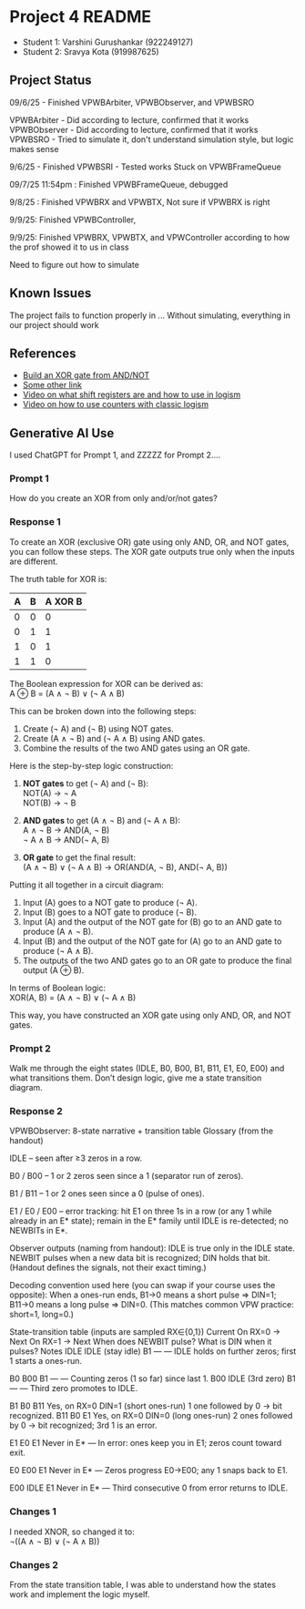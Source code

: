 # Project 4 README

* Student 1: Varshini Gurushankar (922249127)
* Student 2: Sravya Kota (919987625)

## Project Status
09/6/25 - Finished VPWBArbiter, VPWBObserver, and VPWBSRO

VPWBArbiter - Did according to lecture, confirmed that it works
VPWBObserver - Did according to lecture, confirmed that it works
VPWBSRO - Tried to simulate it, don't understand simulation style, but logic makes sense 

9/6/25 - Finished VPWBSRI - Tested works
Stuck on VPWBFrameQueue

09/7/25 11:54pm : Finished VPWBFrameQueue, debugged

9/8/25 : Finished VPWBRX and VPWBTX, Not sure if VPWBRX is right

9/9/25: Finished VPWBController, 

9/9/25: Finished VPWBRX, VPWBTX, and VPWController according to how the prof showed it to us in class 

Need to figure out how to simulate

## Known Issues
The project fails to function properly in ...
Without simulating, everything in our project should work

## References
* [Build an XOR gate from AND/NOT](https://electronics.stackexchange.com/questions/487529/build-an-xor-gate-from-and-not)
* [Some other link](https://stackoverflow.com)
* [Video on what shift registers are and how to use in logism](https://www.youtube.com/watch?v=IeeUSGXutTo&ab_channel=ShazShoaib)
* [Video on how to use counters with classic logism](https://youtu.be/I0ohV3kFtBw)

## Generative AI Use
I used ChatGPT for Prompt 1, and ZZZZZ for Prompt 2....

### Prompt 1
How do you create an XOR from only and/or/not gates?

### Response 1
To create an XOR (exclusive OR) gate using only AND, OR, and NOT gates, you can follow these steps. The XOR gate outputs true only when the inputs are different.

The truth table for XOR is:

| A | B | A XOR B |
|---|---|---------|
| 0 | 0 |    0    |
| 0 | 1 |    1    |
| 1 | 0 |    1    |
| 1 | 1 |    0    |

The Boolean expression for XOR can be derived as:\
A &oplus; B = (A &and; &not; B) &or; (&not; A &and; B)

This can be broken down into the following steps:

1. Create \(&not; A\) and \(&not; B\) using NOT gates.
1. Create \(A &and; &not; B\) and \(&not; A &and; B\) using AND gates.
1. Combine the results of the two AND gates using an OR gate.

Here is the step-by-step logic construction:

1. **NOT gates** to get \(&not; A\) and \(&not; B\):\
   NOT(A) &rarr; &not; A\
   NOT(B) &rarr; &not; B

1. **AND gates** to get \(A &and; &not; B\) and \(&not; A &and; B\):\
   A &and; &not; B &rarr; AND(A, &not; B)\
   &not; A &and; B &rarr; AND(&not; A, B)

1. **OR gate** to get the final result:\
   (A &and; &not; B) &or; (&not; A &and; B) &rarr; OR(AND(A, &not; B), AND(&not; A, B))

Putting it all together in a circuit diagram:

1. Input \(A\) goes to a NOT gate to produce \(&not; A\).
1. Input \(B\) goes to a NOT gate to produce \(&not; B\).
1. Input \(A\) and the output of the NOT gate for \(B\) go to an AND gate to produce \(A &and; &not; B\).
1. Input \(B\) and the output of the NOT gate for \(A\) go to an AND gate to produce \(&not; A &and; B\).
1. The outputs of the two AND gates go to an OR gate to produce the final output \(A &oplus; B\).

In terms of Boolean logic:\
XOR(A, B) = \(A &and; &not; B\) &or; \(&not; A &and; B\) 

This way, you have constructed an XOR gate using only AND, OR, and NOT gates.

### Prompt 2
Walk me through the eight states (IDLE, B0, B00, B1, B11, E1, E0, E00) and what transitions them. Don’t design logic, give me a state transition diagram.

### Response 2
VPWBObserver: 8-state narrative + transition table
Glossary (from the handout)

IDLE – seen after ≥3 zeros in a row.

B0 / B00 – 1 or 2 zeros seen since a 1 (separator run of zeros).

B1 / B11 – 1 or 2 ones seen since a 0 (pulse of ones).

E1 / E0 / E00 – error tracking: hit E1 on three 1s in a row (or any 1 while already in an E* state); remain in the E* family until IDLE is re-detected; no NEWBITs in E*. 



Observer outputs (naming from handout):
IDLE is true only in the IDLE state. NEWBIT pulses when a new data bit is recognized; DIN holds that bit. (Handout defines the signals, not their exact timing.) 



Decoding convention used here (you can swap if your course uses the opposite):
When a ones-run ends, B1→0 means a short pulse ⇒ DIN=1; B11→0 means a long pulse ⇒ DIN=0.
(This matches common VPW practice: short=1, long=0.)

State-transition table (inputs are sampled RX∈{0,1})
Current	On RX=0 → Next	On RX=1 → Next	When does NEWBIT pulse?	What is DIN when it pulses?	Notes
IDLE	IDLE (stay idle)	B1	—	—	IDLE holds on further zeros; first 1 starts a ones-run. 




B0	B00	B1	—	—	Counting zeros (1 so far) since last 1.
B00	IDLE (3rd zero)	B1	—	—	Third zero promotes to IDLE. 




B1	B0	B11	Yes, on RX=0	DIN=1 (short ones-run)	1 one followed by 0 → bit recognized.
B11	B0	E1	Yes, on RX=0	DIN=0 (long ones-run)	2 ones followed by 0 → bit recognized; 3rd 1 is an error. 




E1	E0	E1	Never in E*	—	In error: ones keep you in E1; zeros count toward exit. 




E0	E00	E1	Never in E*	—	Zeros progress E0→E00; any 1 snaps back to E1. 




E00	IDLE	E1	Never in E*	—	Third consecutive 0 from error returns to IDLE. 


### Changes 1
I needed XNOR, so changed it to:\
&not;\(\(A &and; &not; B\) &or; \(&not; A &and; B\)\)

### Changes 2 

From the state transition table, I was able to understand how the states work and implement the logic myself.



